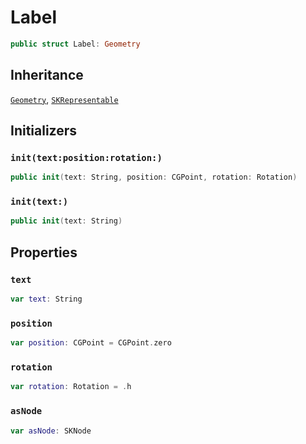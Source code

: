 # Label

``` swift
public struct Label:​ Geometry
```

## Inheritance

[`Geometry`](/Geometry), [`SKRepresentable`](/SKRepresentable)

## Initializers

### `init(text:​position:​rotation:​)`

``` swift
public init(text:​ String, position:​ CGPoint, rotation:​ Rotation)
```

### `init(text:​)`

``` swift
public init(text:​ String)
```

## Properties

### `text`

``` swift
var text:​ String
```

### `position`

``` swift
var position:​ CGPoint = CGPoint.zero
```

### `rotation`

``` swift
var rotation:​ Rotation = .h
```

### `asNode`

``` swift
var asNode:​ SKNode
```
